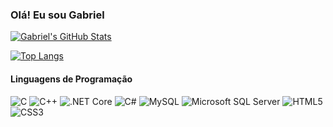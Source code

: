 ### Olá! Eu sou Gabriel

[![Gabriel's GitHub Stats](https://github-readme-stats.vercel.app/api?username=roberttiss&show_icons=true&theme=dracula&include_all_commits=true&count_private=true)](https://github.com/roberttiss)

[![Top Langs](https://github-readme-stats.vercel.app/api/top-langs/?username=roberttiss&layout=compact&langs_count=7&theme=dracula)](https://github.com/roberttiss)

#### Linguagens de Programação

![C](https://cdn.jsdelivr.net/gh/devicons/devicon/icons/c/c-plain.svg)
![C++](https://cdn.jsdelivr.net/gh/devicons/devicon/icons/cplusplus/cplusplus-plain.svg)
![.NET Core](https://cdn.jsdelivr.net/gh/devicons/devicon/icons/dotnetcore/dotnetcore-original.svg)
![C#](https://cdn.jsdelivr.net/gh/devicons/devicon/icons/csharp/csharp-plain.svg)
![MySQL](https://cdn.jsdelivr.net/gh/devicons/devicon/icons/mysql/mysql-original-wordmark.svg)
![Microsoft SQL Server](https://cdn.jsdelivr.net/gh/devicons/devicon/icons/microsoftsqlserver/microsoftsqlserver-plain-wordmark.svg)
![HTML5](https://cdn.jsdelivr.net/gh/devicons/devicon/icons/html5/html5-plain-wordmark.svg)
![CSS3](https://cdn.jsdelivr.net/gh/devicons/devicon/icons/css3/css3-plain-wordmark.svg)

